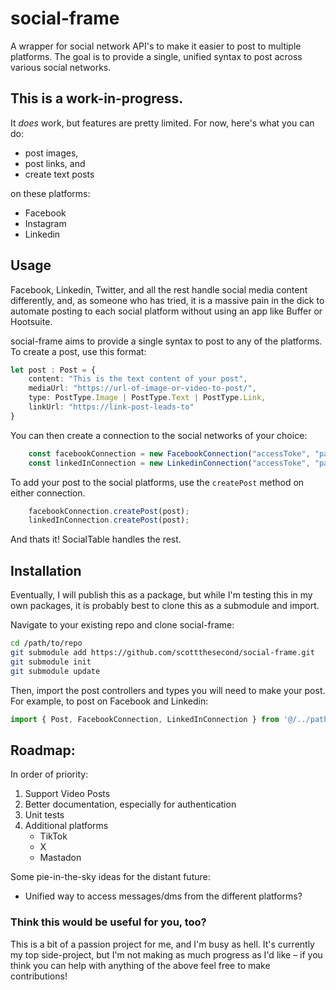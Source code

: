 # social-frame
A wrapper for social network API's to make it easier to post to multiple platforms.  The goal is to provide a single, unified syntax to post across various social networks.  

## This is a work-in-progress.
It *does* work, but features are pretty limited.  For now, here's what you can do:
- post images,
- post links, and
- create text posts

on these platforms:
- Facebook
- Instagram
- Linkedin


## Usage
Facebook, Linkedin, Twitter, and all the rest handle social media content differently, and, as someone who has tried, it is a massive pain in the dick to automate posting to each social platform without using an app like Buffer or Hootsuite.  

social-frame aims to provide a single syntax to post to any of the platforms. To create a post, use this format:

```ts
let post : Post = {
    content: "This is the text content of your post",
    mediaUrl: "https://url-of-image-or-video-to-post/",
    type: PostType.Image | PostType.Text | PostType.Link,
    linkUrl: "https://link-post-leads-to"
}
```

You can then create a connection to the social networks of your choice:
```ts
    const facebookConnection = new FacebookConnection("accessToke", "pageId", "pageName");
    const linkedInConnection = new LinkedinConnection("accessToke", "pageId", "pageName");
```

To add your post to the social platforms, use the `createPost` method on either connection.  
```ts
    facebookConnection.createPost(post);
    linkedInConnection.createPost(post);
```

And thats it!  SocialTable handles the rest.

## Installation
Eventually, I will publish this as a package, but while I'm testing this in my own packages, it is probably best to clone this as a submodule and import. 

Navigate to your existing repo and clone social-frame:
```bash
cd /path/to/repo
git submodule add https://github.com/scottthesecond/social-frame.git
git submodule init
git submodule update
```

Then, import the post controllers and types you will need to make your post.  For example, to post on Facebook and Linkedin:
```ts
import { Post, FacebookConnection, LinkedInConnection } from '@/../path/to/repo/root/social-frame/src'
```

## Roadmap:
In order of priority:
1) Support Video Posts
2) Better documentation, especially for authentication
3) Unit tests
4) Additional platforms
    - TikTok
    - X
    - Mastadon

Some pie-in-the-sky ideas for the distant future:
- Unified way to access messages/dms from the different platforms?

### Think this would be useful for you, too?
This is a bit of a passion project for me, and I'm busy as hell.  It's currently my top side-project, but I'm not making as much progress as I'd like – if you think you can help with anything of the above feel free to make contributions! 